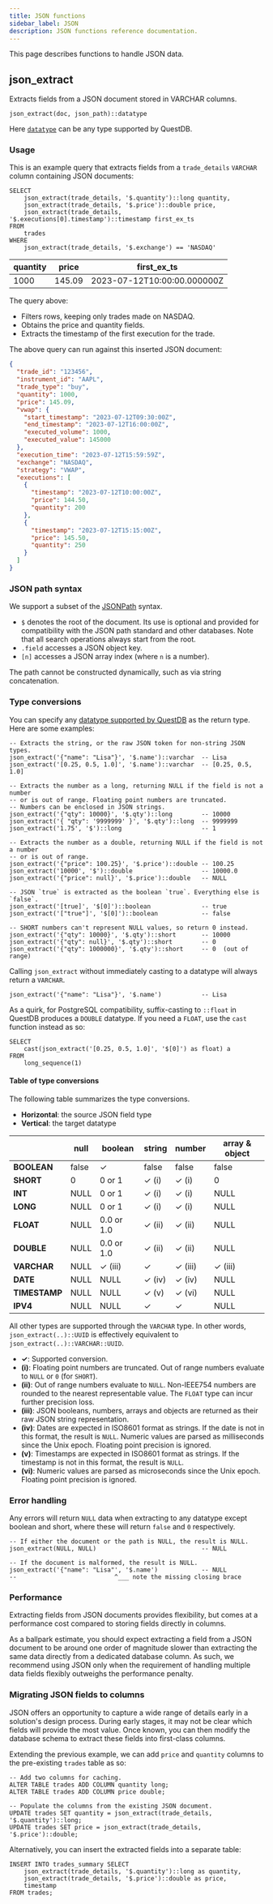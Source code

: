 ```yaml
---
title: JSON functions
sidebar_label: JSON
description: JSON functions reference documentation.
---
```


This page describes functions to handle JSON data.

## json_extract

Extracts fields from a JSON document stored in VARCHAR columns.

`json_extract(doc, json_path)::datatype`

Here [`datatype`](#type-conversions) can be any type supported by QuestDB.

### Usage

This is an example query that extracts fields from a `trade_details` `VARCHAR` column
containing JSON documents:

```questdb-sql title="json_extract example"
SELECT
    json_extract(trade_details, '$.quantity')::long quantity,
    json_extract(trade_details, '$.price')::double price,
    json_extract(trade_details, '$.executions[0].timestamp')::timestamp first_ex_ts
FROM
    trades
WHERE
    json_extract(trade_details, '$.exchange') == 'NASDAQ'
```

| quantity | price  | first_ex_ts                 |
| -------- | ------ | --------------------------- |
| 1000     | 145.09 | 2023-07-12T10:00:00.000000Z |

The query above:
   * Filters rows, keeping only trades made on NASDAQ.
   * Obtains the price and quantity fields.
   * Extracts the timestamp of the first execution for the trade.

The above query can run against this inserted JSON document:

```json
{
  "trade_id": "123456",
  "instrument_id": "AAPL",
  "trade_type": "buy",
  "quantity": 1000,
  "price": 145.09,
  "vwap": {
    "start_timestamp": "2023-07-12T09:30:00Z",
    "end_timestamp": "2023-07-12T16:00:00Z",
    "executed_volume": 1000,
    "executed_value": 145000
  },
  "execution_time": "2023-07-12T15:59:59Z",
  "exchange": "NASDAQ",
  "strategy": "VWAP",
  "executions": [
    {
      "timestamp": "2023-07-12T10:00:00Z",
      "price": 144.50,
      "quantity": 200
    },
    {
      "timestamp": "2023-07-12T15:15:00Z",
      "price": 145.50,
      "quantity": 250
    }
  ]
}
```

### JSON path syntax

We support a subset of the [JSONPath](https://datatracker.ietf.org/doc/rfc9535/) syntax.
* `$` denotes the root of the document. Its use is optional and provided for
  compatibility with the JSON path standard and other databases. Note that
  all search operations always start from the root.
* `.field` accesses a JSON object key.
* `[n]` accesses a JSON array index (where `n` is a number).

The path cannot be constructed dynamically, such as via string concatenation.

### Type conversions

You can specify any
[datatype supported by QuestDB](/docs/reference/sql/datatypes) as the return
type. Here are some examples:

```questdb-sql title="Extracting JSON to various datatypes"
-- Extracts the string, or the raw JSON token for non-string JSON types.
json_extract('{"name": "Lisa"}', '$.name')::varchar  -- Lisa
json_extract('[0.25, 0.5, 1.0]', '$.name')::varchar  -- [0.25, 0.5, 1.0]

-- Extracts the number as a long, returning NULL if the field is not a number
-- or is out of range. Floating point numbers are truncated.
-- Numbers can be enclosed in JSON strings.
json_extract('{"qty": 10000}', '$.qty')::long        -- 10000
json_extract('{ "qty": '9999999' }', '$.qty')::long  -- 9999999
json_extract('1.75', '$')::long                      -- 1

-- Extracts the number as a double, returning NULL if the field is not a number
-- or is out of range.
json_extract('{"price": 100.25}', '$.price')::double -- 100.25
json_extract('10000', '$')::double                   -- 10000.0
json_extract('{"price": null}', '$.price')::double   -- NULL

-- JSON `true` is extracted as the boolean `true`. Everything else is `false`.
json_extract('[true]', '$[0]')::boolean              -- true
json_extract('["true"]', '$[0]')::boolean            -- false

-- SHORT numbers can't represent NULL values, so return 0 instead.
json_extract('{"qty": 10000}', '$.qty')::short       -- 10000
json_extract('{"qty": null}', '$.qty')::short        -- 0
json_extract('{"qty": 1000000}', '$.qty')::short     -- 0  (out of range)
```

Calling `json_extract` without immediately casting to a datatype will always
return a `VARCHAR`.

```questdb-sql title="Extracting a path as VARCHAR"
json_extract('{"name": "Lisa"}', '$.name')           -- Lisa
```

As a quirk, for PostgreSQL compatibility, suffix-casting to `::float` in QuestDB
produces a `DOUBLE` datatype. If you need a `FLOAT`, use the `cast` function
instead as so:

```questdb-sql title="Extract a float from a JSON array"
SELECT
    cast(json_extract('[0.25, 0.5, 1.0]', '$[0]') as float) a
FROM
    long_sequence(1)
```

#### Table of type conversions

The following table summarizes the type conversions.
* **Horizontal**: the source JSON field type
* **Vertical**: the target datatype

|               | null  | boolean    | string | number   | array & object |
|---------------|-------|------------|--------|----------|----------------|
| **BOOLEAN**   | false | ✓          | false  | false    | false          |
| **SHORT**     | 0     | 0 or 1     | ✓ (i)  | ✓ (i)    | 0              |
| **INT**       | NULL  | 0 or 1     | ✓ (i)  | ✓ (i)    | NULL           |
| **LONG**      | NULL  | 0 or 1     | ✓ (i)  | ✓ (i)    | NULL           |
| **FLOAT**     | NULL  | 0.0 or 1.0 | ✓ (ii) | ✓ (ii)   | NULL           |
| **DOUBLE**    | NULL  | 0.0 or 1.0 | ✓ (ii) | ✓ (ii)   | NULL           |
| **VARCHAR**   | NULL  | ✓ (iii)    | ✓      | ✓ (iii)  | ✓ (iii)        |
| **DATE**      | NULL  | NULL       | ✓ (iv) | ✓ (iv)   | NULL           |
| **TIMESTAMP** | NULL  | NULL       | ✓ (v)  | ✓ (vi)   | NULL           |
| **IPV4**      | NULL  | NULL       | ✓      | ✓        | NULL           |

All other types are supported through the `VARCHAR` type. In other words,
`json_extract(..)::UUID` is effectively equivalent to
`json_extract(..)::VARCHAR::UUID`.

* **✓**: Supported conversion.
* **(i)**: Floating point numbers are truncated. Out of range numbers evaluate to `NULL` or `0` (for `SHORT`).
* **(ii)**: Out of range numbers evaluate to `NULL`. Non-IEEE754 numbers are rounded to the nearest representable value. The `FLOAT` type can incur further precision loss.
* **(iii)**: JSON booleans, numbers, arrays and objects are returned as their raw JSON string representation.
* **(iv)**: Dates are expected in ISO8601 format as strings. If the date is not in this format, the result is `NULL`. Numeric values are parsed as milliseconds since the Unix epoch. Floating point precision is ignored.
* **(v)**: Timestamps are expected in ISO8601 format as strings. If the timestamp is not in this format, the result is `NULL`.
* **(vi)**: Numeric values are parsed as microseconds since the Unix epoch. Floating point precision is ignored.



### Error handling

Any errors will return `NULL` data when extracting to any datatype except
boolean and short, where these will return `false` and `0` respectively.

```questdb-sql title="Error examples"
-- If either the document or the path is NULL, the result is NULL.
json_extract(NULL, NULL)                             -- NULL

-- If the document is malformed, the result is NULL.
json_extract('{"name": "Lisa"', '$.name')            -- NULL
--                           ^___ note the missing closing brace
```

### Performance

Extracting fields from JSON documents provides flexibility, but comes at a
performance cost compared to storing fields directly in columns.

As a ballpark estimate, you should expect extracting a field from a JSON
document to be around one order of magnitude slower than extracting the same
data directly from a dedicated database column. As such, we recommend using JSON
only when the requirement of handling multiple data fields flexibly outweighs
the performance penalty.

### Migrating JSON fields to columns

JSON offers an opportunity to capture a wide range of details early
in a solution's design process. During early stages, it may not be clear which
fields will provide the most value. Once known, you can then modify the database
schema to extract these fields into first-class columns.

Extending the previous example, we can add `price` and `quantity` columns to 
the pre-existing `trades` table as so:

```questdb-sql title="Extracting JSON to a new column"
-- Add two columns for caching.
ALTER TABLE trades ADD COLUMN quantity long;
ALTER TABLE trades ADD COLUMN price double;

-- Populate the columns from the existing JSON document.
UPDATE trades SET quantity = json_extract(trade_details, '$.quantity')::long;
UPDATE trades SET price = json_extract(trade_details, '$.price')::double;
```

Alternatively, you can insert the extracted fields into a separate table:

```questdb-sql title="Extracting JSON fields to a separate table"
INSERT INTO trades_summary SELECT
    json_extract(trade_details, '$.quantity')::long as quantity,
    json_extract(trade_details, '$.price')::double as price,
    timestamp
FROM trades;
```
